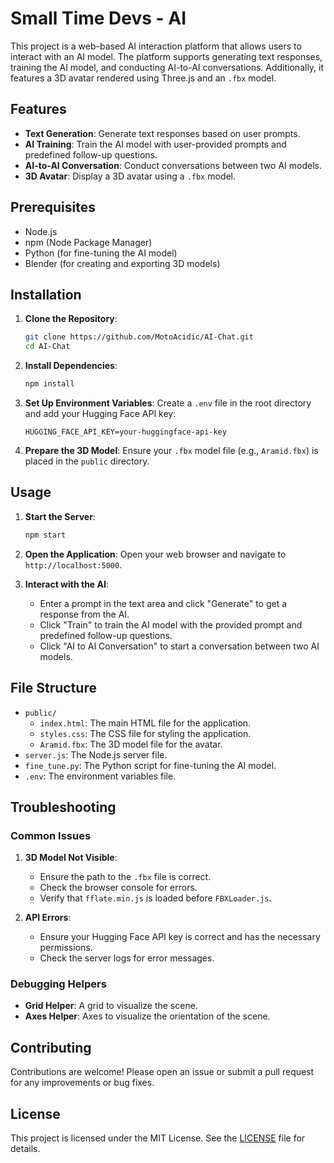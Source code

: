 # Small Time Devs - AI

This project is a web-based AI interaction platform that allows users to interact with an AI model. The platform supports generating text responses, training the AI model, and conducting AI-to-AI conversations. Additionally, it features a 3D avatar rendered using Three.js and an `.fbx` model.

## Features

- **Text Generation**: Generate text responses based on user prompts.
- **AI Training**: Train the AI model with user-provided prompts and predefined follow-up questions.
- **AI-to-AI Conversation**: Conduct conversations between two AI models.
- **3D Avatar**: Display a 3D avatar using a `.fbx` model.

## Prerequisites

- Node.js
- npm (Node Package Manager)
- Python (for fine-tuning the AI model)
- Blender (for creating and exporting 3D models)

## Installation

1. **Clone the Repository**:
    ```sh
    git clone https://github.com/MotoAcidic/AI-Chat.git
    cd AI-Chat
    ```

2. **Install Dependencies**:
    ```sh
    npm install
    ```

3. **Set Up Environment Variables**:
    Create a `.env` file in the root directory and add your Hugging Face API key:
    ```env
    HUGGING_FACE_API_KEY=your-huggingface-api-key
    ```

4. **Prepare the 3D Model**:
    Ensure your `.fbx` model file (e.g., `Aramid.fbx`) is placed in the `public` directory.

## Usage

1. **Start the Server**:
    ```sh
    npm start
    ```

2. **Open the Application**:
    Open your web browser and navigate to `http://localhost:5000`.

3. **Interact with the AI**:
    - Enter a prompt in the text area and click "Generate" to get a response from the AI.
    - Click "Train" to train the AI model with the provided prompt and predefined follow-up questions.
    - Click "AI to AI Conversation" to start a conversation between two AI models.

## File Structure

- `public/`
  - `index.html`: The main HTML file for the application.
  - `styles.css`: The CSS file for styling the application.
  - `Aramid.fbx`: The 3D model file for the avatar.
- `server.js`: The Node.js server file.
- `fine_tune.py`: The Python script for fine-tuning the AI model.
- `.env`: The environment variables file.

## Troubleshooting

### Common Issues

1. **3D Model Not Visible**:
    - Ensure the path to the `.fbx` file is correct.
    - Check the browser console for errors.
    - Verify that `fflate.min.js` is loaded before `FBXLoader.js`.

2. **API Errors**:
    - Ensure your Hugging Face API key is correct and has the necessary permissions.
    - Check the server logs for error messages.

### Debugging Helpers

- **Grid Helper**: A grid to visualize the scene.
- **Axes Helper**: Axes to visualize the orientation of the scene.

## Contributing

Contributions are welcome! Please open an issue or submit a pull request for any improvements or bug fixes.

## License

This project is licensed under the MIT License. See the [LICENSE](LICENSE) file for details.